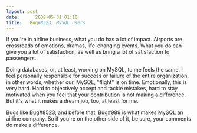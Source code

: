 ```yaml
---
layout: post
date:      2009-05-31 01:10
title:   Bug#8523, MySQL users
---
```


If you're in airline business, what you do has a lot of impact. Airports are crossroads of emotions, dramas, life-changing events. What you do can give you a lot of satisfaction, as well as bring a lot of satisfaction to passengers.

Doing databases, or, at least, working on MySQL, to me feels the same. I feel personally responsible for success or failure of the entire organization, in other words, whether our, MySQL, "flight" is on time. Emotionally, this is very hard. Hard to objectively accept and tackle mistakes, hard to stay motivated when you feel that your contribution is not making a difference.
But it's what it makes a dream job, too, at least for me.

Bugs like <a href="http://bugs.mysql.com/8523">Bug#8523</a>, and before that, <a href="http://bugs.mysql.com/989">Bug#989</a> is what makes MySQL an airline company.
So if you're on the other side of it, be sure, your comments do make a difference.
